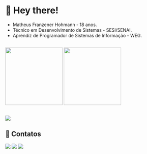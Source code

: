 # 👋 Hey there!

- Matheus Franzener Hohmann - 18 anos.
- Técnico em Desenvolvimento de Sistemas - SESI/SENAI.
- Aprendiz de Programador de Sistemas de Informação - WEG.

##

<div>
    <img height="180em" src="https://github-readme-stats.vercel.app/api?username=MatheusFranzener&show_icons=true&theme=dracula&include_all_commits=true&count_private=true"/>
    <img height="180em" src="https://github-readme-stats.vercel.app/api/top-langs/?username=MatheusFranzener&layout=compact&langs_count=7&theme=dracula"/>
</div>

##
  
<div>
   <p>
       <a href="https://skillicons.dev">
           <img src="https://skillicons.dev/icons?i=angular,react,js,ts,html,css,java,mysql,nodejs,spring" />
       </a>
   </p>
</div>
  
## 📲 Contatos

<div> 
  <a href="https://www.instagram.com/matheus_franzener/" target="_blank"><img src="https://img.shields.io/badge/Instagram-E4405F?style=for-the-badge&logo=instagram&logoColor=white"></a>
  <a href="https://www.linkedin.com/in/matheus-franzener-hohmann-79214424b/" target="_blank"><img src="https://img.shields.io/badge/LinkedIn-0077B5?style=for-the-badge&logo=linkedin&logoColor=white"></a> 
  <a href = "mailto:franzener.math@gmail.com"><img src="https://img.shields.io/badge/Gmail-D14836?style=for-the-badge&logo=gmail&logoColor=white"></a>
</div>



